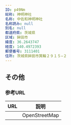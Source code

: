 ```yaml
---
ID: p49Nm
総称: 神明神社
名称: 中佐和神明神社
名称読み: null
別名: null
都道府県: 茨城県
区域: 鉾田市
緯度: 36.2643747
経度: 140.4972393
郵便番号: 3111401
住所: 茨城県鉾田市箕輪２９１５−２
---
```


## その他

### 参考URL

| URL | 説明          |
| --- | ------------- |
|     | OpenStreetMap |
